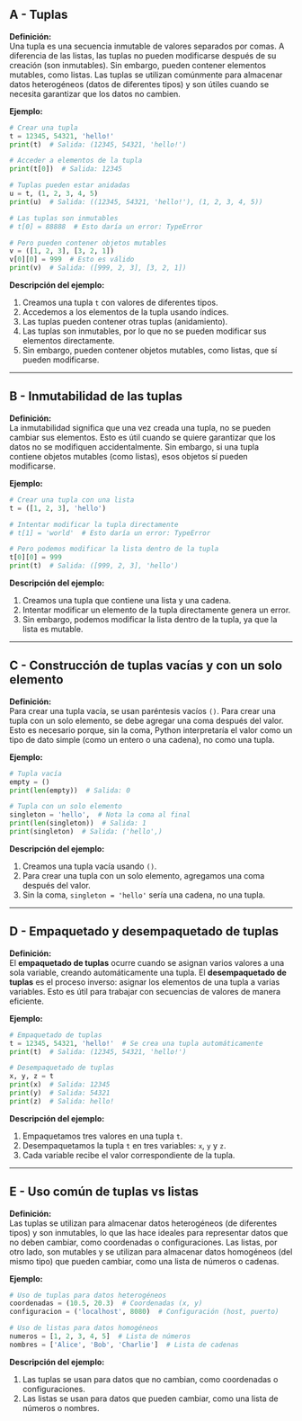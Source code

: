 ## A - Tuplas

**Definición:**  
Una tupla es una secuencia inmutable de valores separados por comas. A diferencia de las listas, las tuplas no pueden modificarse después de su creación (son inmutables). Sin embargo, pueden contener elementos mutables, como listas. Las tuplas se utilizan comúnmente para almacenar datos heterogéneos (datos de diferentes tipos) y son útiles cuando se necesita garantizar que los datos no cambien.

**Ejemplo:**

```python
# Crear una tupla
t = 12345, 54321, 'hello!'
print(t)  # Salida: (12345, 54321, 'hello!')

# Acceder a elementos de la tupla
print(t[0])  # Salida: 12345

# Tuplas pueden estar anidadas
u = t, (1, 2, 3, 4, 5)
print(u)  # Salida: ((12345, 54321, 'hello!'), (1, 2, 3, 4, 5))

# Las tuplas son inmutables
# t[0] = 88888  # Esto daría un error: TypeError

# Pero pueden contener objetos mutables
v = ([1, 2, 3], [3, 2, 1])
v[0][0] = 999  # Esto es válido
print(v)  # Salida: ([999, 2, 3], [3, 2, 1])
```

**Descripción del ejemplo:**

1.  Creamos una tupla `t` con valores de diferentes tipos.
2.  Accedemos a los elementos de la tupla usando índices.
3.  Las tuplas pueden contener otras tuplas (anidamiento).
4.  Las tuplas son inmutables, por lo que no se pueden modificar sus elementos directamente.
5.  Sin embargo, pueden contener objetos mutables, como listas, que sí pueden modificarse.

---

## B - Inmutabilidad de las tuplas

**Definición:**  
La inmutabilidad significa que una vez creada una tupla, no se pueden cambiar sus elementos. Esto es útil cuando se quiere garantizar que los datos no se modifiquen accidentalmente. Sin embargo, si una tupla contiene objetos mutables (como listas), esos objetos sí pueden modificarse.

**Ejemplo:**

```python
# Crear una tupla con una lista
t = ([1, 2, 3], 'hello')

# Intentar modificar la tupla directamente
# t[1] = 'world'  # Esto daría un error: TypeError

# Pero podemos modificar la lista dentro de la tupla
t[0][0] = 999
print(t)  # Salida: ([999, 2, 3], 'hello')
```

**Descripción del ejemplo:**

1.  Creamos una tupla que contiene una lista y una cadena.
2.  Intentar modificar un elemento de la tupla directamente genera un error.
3.  Sin embargo, podemos modificar la lista dentro de la tupla, ya que la lista es mutable.

---

## C - Construcción de tuplas vacías y con un solo elemento

**Definición:**  
Para crear una tupla vacía, se usan paréntesis vacíos `()`. Para crear una tupla con un solo elemento, se debe agregar una coma después del valor. Esto es necesario porque, sin la coma, Python interpretaría el valor como un tipo de dato simple (como un entero o una cadena), no como una tupla.

**Ejemplo:**

```python
# Tupla vacía
empty = ()
print(len(empty))  # Salida: 0

# Tupla con un solo elemento
singleton = 'hello',  # Nota la coma al final
print(len(singleton))  # Salida: 1
print(singleton)  # Salida: ('hello',)
```

**Descripción del ejemplo:**

1.  Creamos una tupla vacía usando `()`.
2.  Para crear una tupla con un solo elemento, agregamos una coma después del valor.
3.  Sin la coma, `singleton = 'hello'` sería una cadena, no una tupla.

---

## D - Empaquetado y desempaquetado de tuplas

**Definición:**  
El **empaquetado de tuplas** ocurre cuando se asignan varios valores a una sola variable, creando automáticamente una tupla. El **desempaquetado de tuplas** es el proceso inverso: asignar los elementos de una tupla a varias variables. Esto es útil para trabajar con secuencias de valores de manera eficiente.

**Ejemplo:**

```python
# Empaquetado de tuplas
t = 12345, 54321, 'hello!'  # Se crea una tupla automáticamente
print(t)  # Salida: (12345, 54321, 'hello!')

# Desempaquetado de tuplas
x, y, z = t
print(x)  # Salida: 12345
print(y)  # Salida: 54321
print(z)  # Salida: hello!
```

**Descripción del ejemplo:**

1.  Empaquetamos tres valores en una tupla `t`.
2.  Desempaquetamos la tupla `t` en tres variables: `x`, `y` y `z`.
3.  Cada variable recibe el valor correspondiente de la tupla.

---

## E - Uso común de tuplas vs listas

**Definición:**  
Las tuplas se utilizan para almacenar datos heterogéneos (de diferentes tipos) y son inmutables, lo que las hace ideales para representar datos que no deben cambiar, como coordenadas o configuraciones. Las listas, por otro lado, son mutables y se utilizan para almacenar datos homogéneos (del mismo tipo) que pueden cambiar, como una lista de números o cadenas.

**Ejemplo:**

```python
# Uso de tuplas para datos heterogéneos
coordenadas = (10.5, 20.3)  # Coordenadas (x, y)
configuracion = ('localhost', 8080)  # Configuración (host, puerto)

# Uso de listas para datos homogéneos
numeros = [1, 2, 3, 4, 5]  # Lista de números
nombres = ['Alice', 'Bob', 'Charlie']  # Lista de cadenas
```

**Descripción del ejemplo:**

1.  Las tuplas se usan para datos que no cambian, como coordenadas o configuraciones.
2.  Las listas se usan para datos que pueden cambiar, como una lista de números o nombres.
